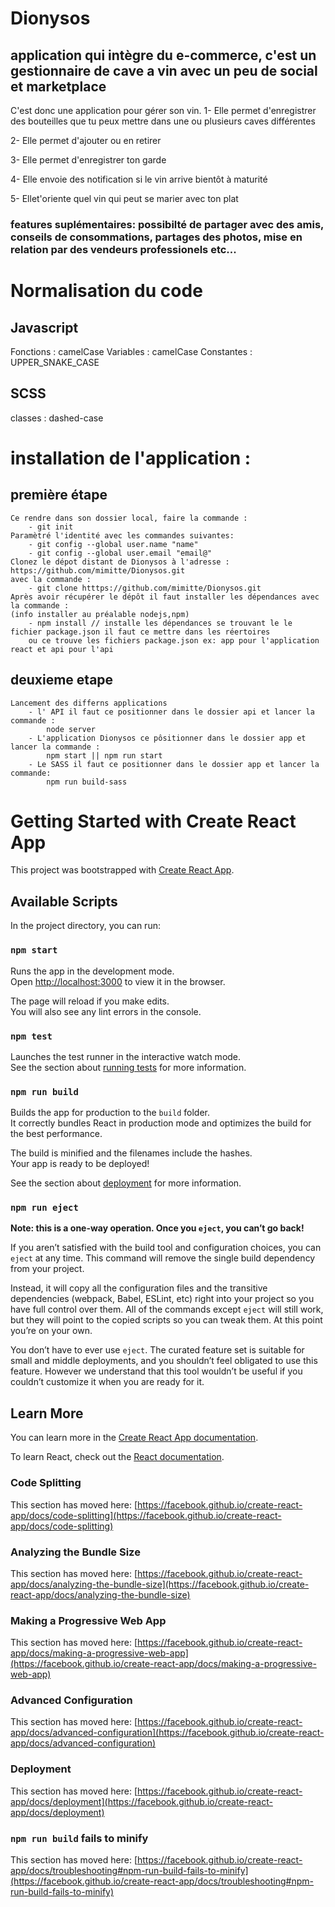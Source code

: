 # Dionysos
##  application qui intègre du e-commerce, c'est un gestionnaire de cave a vin avec un peu de social et marketplace
C'est donc une application pour gérer son vin.
1- Elle permet d'enregistrer des bouteilles que tu peux mettre dans une ou plusieurs caves différentes

2- Elle permet d'ajouter ou en retirer

3- Elle permet d'enregistrer ton garde

4- Elle envoie des notification si le vin arrive bientôt à maturité

5- Ellet'oriente quel vin qui peut se marier avec ton plat

### features suplémentaires: possibilté de partager avec des amis, conseils de consommations, partages des photos, mise en relation par des vendeurs professionels etc...

# Normalisation du code

## Javascript

Fonctions : camelCase
Variables : camelCase
Constantes : UPPER_SNAKE_CASE

## SCSS

classes : dashed-case


# installation de l'application :

## première étape
    Ce rendre dans son dossier local, faire la commande :
        - git init
    Paramètré l'identité avec les commandes suivantes:
        - git config --global user.name "name"
        - git config --global user.email "email@"
    Clonez le dépot distant de Dionysos à l'adresse : https://github.com/mimitte/Dionysos.git
    avec la commande :
        - git clone htttps://github.com/mimitte/Dionysos.git
    Après avoir récupérer le dépôt il faut installer les dépendances avec la commande :
    (info installer au préalable nodejs,npm)
        - npm install // installe les dépendances se trouvant le le fichier package.json il faut ce mettre dans les réertoires
        ou ce trouve les fichiers package.json ex: app pour l'application react et api pour l'api


## deuxieme etape
    Lancement des differns applications
        - l' API il faut ce positionner dans le dossier api et lancer la commande :
            node server
        - L'application Dionysos ce pôsitionner dans le dossier app et lancer la commande :
            npm start || npm run start
        - Le SASS il faut ce positionner dans le dossier app et lancer la commande:
            npm run build-sass


# Getting Started with Create React App

This project was bootstrapped with [Create React App](https://github.com/facebook/create-react-app).

## Available Scripts

In the project directory, you can run:

### `npm start`

Runs the app in the development mode.\
Open [http://localhost:3000](http://localhost:3000) to view it in the browser.

The page will reload if you make edits.\
You will also see any lint errors in the console.

### `npm test`

Launches the test runner in the interactive watch mode.\
See the section about [running tests](https://facebook.github.io/create-react-app/docs/running-tests) for more information.

### `npm run build`

Builds the app for production to the `build` folder.\
It correctly bundles React in production mode and optimizes the build for the best performance.

The build is minified and the filenames include the hashes.\
Your app is ready to be deployed!

See the section about [deployment](https://facebook.github.io/create-react-app/docs/deployment) for more information.

### `npm run eject`

**Note: this is a one-way operation. Once you `eject`, you can’t go back!**

If you aren’t satisfied with the build tool and configuration choices, you can `eject` at any time. This command will remove the single build dependency from your project.

Instead, it will copy all the configuration files and the transitive dependencies (webpack, Babel, ESLint, etc) right into your project so you have full control over them. All of the commands except `eject` will still work, but they will point to the copied scripts so you can tweak them. At this point you’re on your own.

You don’t have to ever use `eject`. The curated feature set is suitable for small and middle deployments, and you shouldn’t feel obligated to use this feature. However we understand that this tool wouldn’t be useful if you couldn’t customize it when you are ready for it.

## Learn More

You can learn more in the [Create React App documentation](https://facebook.github.io/create-react-app/docs/getting-started).

To learn React, check out the [React documentation](https://reactjs.org/).

### Code Splitting

This section has moved here: [https://facebook.github.io/create-react-app/docs/code-splitting](https://facebook.github.io/create-react-app/docs/code-splitting)

### Analyzing the Bundle Size

This section has moved here: [https://facebook.github.io/create-react-app/docs/analyzing-the-bundle-size](https://facebook.github.io/create-react-app/docs/analyzing-the-bundle-size)

### Making a Progressive Web App

This section has moved here: [https://facebook.github.io/create-react-app/docs/making-a-progressive-web-app](https://facebook.github.io/create-react-app/docs/making-a-progressive-web-app)

### Advanced Configuration

This section has moved here: [https://facebook.github.io/create-react-app/docs/advanced-configuration](https://facebook.github.io/create-react-app/docs/advanced-configuration)

### Deployment

This section has moved here: [https://facebook.github.io/create-react-app/docs/deployment](https://facebook.github.io/create-react-app/docs/deployment)

### `npm run build` fails to minify

This section has moved here: [https://facebook.github.io/create-react-app/docs/troubleshooting#npm-run-build-fails-to-minify](https://facebook.github.io/create-react-app/docs/troubleshooting#npm-run-build-fails-to-minify)